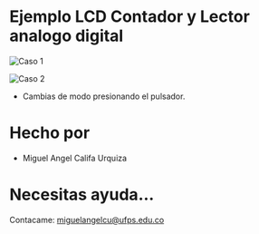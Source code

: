 # Ejemplo LCD Contador y Lector analogo digital

![Caso 1](https://github.com/miguel5612/Arduino_Utils\LCD%20+2%20potenciometros/Pregunta%20del%20problema/ejercicio1.jpeg)

![Caso 2](https://github.com/miguel5612/Arduino_Utils\LCD%20+2%20potenciometros/Pregunta%20del%20problema/ejercicio2.jpeg)

- Cambias de modo presionando el pulsador.

# Hecho por
- Miguel Angel Califa Urquiza
# Necesitas ayuda...
Contacame: miguelangelcu@ufps.edu.co